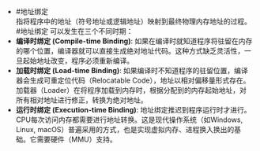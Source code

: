 * #地址绑定  
指将程序中的地址（符号地址或逻辑地址）映射到最终物理内存地址的过程。 #地址绑定 可以发生在三个不同时期：
* **编译时绑定 (Compile-time Binding)**: 如果在编译时就知道程序将驻留在内存的哪个位置，编译器就可以直接生成绝对地址代码。这种方式缺乏灵活性，一旦起始地址改变，程序必须重新编译。
*   **加载时绑定 (Load-time Binding)**: 如果编译时不知道程序的驻留位置，编译器会生成可重定位代码（Relocatable Code），地址以相对偏移量形式存在。加载器（Loader）在将程序加载到内存时，根据分配到的内存起始地址，对所有相对地址进行修正，转换为绝对地址。
*   **运行时绑定 (Execution-time Binding)**: 地址绑定推迟到程序运行时才进行。CPU每次访问内存都需要进行地址转换。这是现代操作系统（如Windows, Linux, macOS）普遍采用的方式，也是实现虚拟内存、进程换入换出的基础。它需要硬件（MMU）支持。